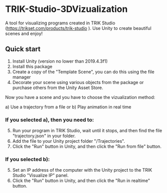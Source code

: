 # TRIK-Studio-3DVizualization
A tool for visualizing programs created in TRIK Studio (https://trikset.com/products/trik-studio ).
Use Unity to create beautiful scenes and enjoy!

## Quick start
1. Install Unity (version no lower than 2019.4.3f1)
2. Install this package 
3. Create a copy of the "Template Scene", you can do this using the file manager
4. Decorate your scene using various objects from the package or purchase others from the Unity Asset Store.

Now you have a scene and you have to choose the vizualization method:

a) Use a trajectory from a file
or
b) Play animation in real time

### If you selected a), then you need to:
5. Run your program in TRIK Studio, wait until it stops, and then find the file "trajectory.json" in your folder.
6. Add the file to your Unity project folder "/Trajectories".
7. Click the "Run" button in Unity, and then click the "Run from file" button.

### If you selected b): 
5. Set an IP address of the computer with the Unity project to the TRIK Studio "Visualize IP" panel.
6. Click the "Run" button in Unity, and then click the "Run in realtime" button.